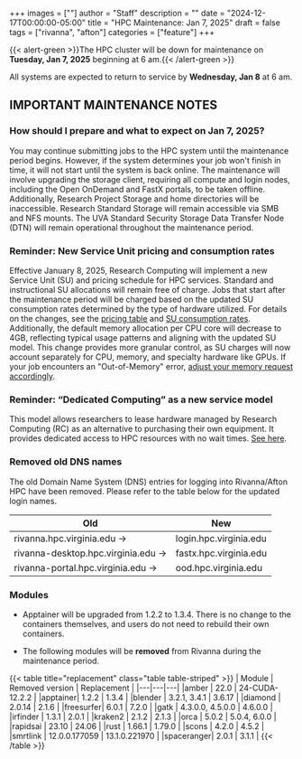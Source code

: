 +++
images = [""]
author = "Staff"
description = ""
date = "2024-12-17T00:00:00-05:00"
title = "HPC Maintenance: Jan 7, 2025"
draft = false
tags = ["rivanna", "afton"]
categories = ["feature"]
+++

{{< alert-green >}}The HPC cluster will be down for maintenance on <strong>Tuesday, Jan 7, 2025</strong> beginning at 6 am.{{< /alert-green >}}

All systems are expected to return to service by **Wednesday, Jan 8** at 6 am.

## IMPORTANT MAINTENANCE NOTES

### How should I prepare and what to expect on Jan 7, 2025? 

You may continue submitting jobs to the HPC system until the maintenance period begins. However, if the system determines your job won't finish in time, it will not start until the system is back online. The maintenance will involve upgrading the storage client, requiring all compute and login nodes, including the Open OnDemand and FastX portals, to be taken offline. Additionally, Research Project Storage and home directories will be inaccessible. Research Standard Storage will remain accessible via SMB and NFS mounts. The UVA Standard Security Storage Data Transfer Node (DTN) will remain operational throughout the maintenance period.

### Reminder: New Service Unit pricing and consumption rates 

Effective January 8, 2025, Research Computing will implement a new Service Unit (SU) and pricing schedule for HPC services. Standard and instructional SU allocations will remain free of charge. Jobs that start after the maintenance period will be charged based on the updated SU consumption rates determined by the type of hardware utilized. For details on the changes, see the [pricing table](https://www.rc.virginia.edu/userinfo/pricing/)  and [SU consumption rates](https://www.rc.virginia.edu/userinfo/hpc/#hardware-configuration). Additionally, the default memory allocation per CPU core will decrease to 4GB, reflecting typical usage patterns and aligning with the updated SU model. This change provides more granular control, as SU charges will now account separately for CPU, memory, and specialty hardware like GPUs. If your job encounters an "Out-of-Memory" error, [adjust your memory request accordingly](https://www.rc.virginia.edu/userinfo/hpc/slurm/#configurable-options-in-slurm). 

### Reminder: “Dedicated Computing” as a new service model 

This model allows researchers to lease hardware managed by Research Computing (RC) as an alternative to purchasing their own equipment. It provides dedicated access to HPC resources with no wait times. [See here](https://www.rc.virginia.edu/userinfo/hpc/allocations/#dedicated-computing). 

### Removed old DNS names

The old Domain Name System (DNS) entries for logging into Rivanna/Afton HPC have been removed. Please refer to the table below for the updated login names.

|Old|New|
|---|---|
|rivanna.hpc.virginia.edu ->|login.hpc.virginia.edu|
|rivanna-desktop.hpc.virginia.edu ->|fastx.hpc.virginia.edu|
|rivanna-portal.hpc.virginia.edu ->| ood.hpc.virginia.edu|

### Modules

- Apptainer will be upgraded from 1.2.2 to 1.3.4. There is no change to the containers themselves, and users do not need to rebuild their own containers.

- The following modules will be **removed** from Rivanna during the maintenance period.

{{< table title="replacement" class="table table-striped" >}}
| Module | Removed version | Replacement |
|---|---|---|
|amber    | 22.0    | 24-CUDA-12.2.2 |
|apptainer| 1.2.2   | 1.3.4 |
|blender  | 3.2.1, 3.4.1 | 3.6.17 |
|diamond  | 2.0.14  | 2.1.6 |
|freesurfer| 6.0.1  | 7.2.0 |
|gatk     | 4.3.0.0, 4.5.0.0 | 4.6.0.0 |
|irfinder | 1.3.1   | 2.0.1 |
|kraken2  | 2.1.2   | 2.1.3 |
|orca     | 5.0.2   | 5.0.4, 6.0.0 |
|rapidsai | 23.10   | 24.06 |
|rust     | 1.66.1  | 1.79.0 |
|scons    | 4.2.0   | 4.5.2 |
|smrtlink | 12.0.0.177059 | 13.1.0.221970 |
|spaceranger| 2.0.1 | 3.1.1 |
{{< /table >}}
